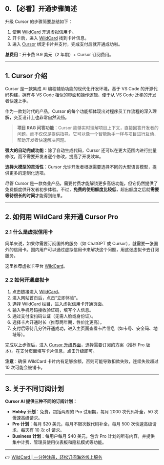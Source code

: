 ## 0. 【必看】开通步骤简述

升级 Cursor 的步骤简要总结如下：

1. 使用 [WildCard](https://bit.ly/bewildcard) 开通虚拟信用卡。
2. 开卡后，进入 [WildCard](https://bit.ly/bewildcard) 找到卡片信息。
3. 进入 [Cursor](https://www.cursor.com/pricing) 绑定卡片并支付，完成支付后就开通成功啦。

**总费用**：开卡费 9.9 美元（2 年期）+ Cursor 订阅费用。

---

## 1. Cursor 介绍

Cursor 是一款集成 AI 编程辅助功能的现代化开发环境，基于 VS Code 的开源代码构建，拥有与 VS Code 相似的界面和操作逻辑，便于从 VS Code 迁移的开发者快速上手。

作为一款划时代的产品，Cursor 的每个功能都体现出对程序员工作流程的深入理解，交互设计上也非常自然流畅。

> **项目 RAG 问答功能**：Cursor 能够实时理解项目上下文，直接回答开发者的问题，而不仅仅是提供指导。它可以像一个智能助手一样与项目进行互动，帮助开发者快速解决问题。

**强大的自动完成功能**：除了自动生成代码，Cursor 还可以在更大范围内进行批量修改，而不需要开发者逐个修改，提高了开发效率。

**选择大模型的灵活性**：Cursor 允许开发者根据需要选择不同的大型语言模型，提供更多的定制化选项。

尽管 Cursor 是一款商业产品，需要付费才能解锁更多高级功能，但它仍然提供了免费额度供开发者初步体验。不过，**免费的使用额度比较低**，超出额度之后就**需要等待很长的时间**才能得到结果。

---

## 2. 如何用 WildCard 来开通 Cursor Pro

### 2.1 什么是虚拟信用卡

简单来说，如果你需要订阅国外的服务（如 ChatGPT 或 Cursor），就需要一张国外的信用卡。国内用户可以通过虚拟信用卡来解决这个问题，用这张虚拟卡去订阅服务。

这里推荐虚拟卡平台 [WildCard](https://bit.ly/bewildcard)。

### 2.2 如何开通虚拟卡

1. 点击链接进入 [WildCard](https://bit.ly/bewildcard)。
2. 进入网站首页后，点击“立即体验”。
3. 选择 WildCard 栏目，进入虚拟信用卡开通页面。
4. 输入手机号码接收验证码，填写个人信息。
5. 通过支付宝扫码认证（无需人脸或身份证）。
6. 选择卡片开通时长（推荐两年期，性价比更高）。
7. 支付后等待几分钟开通成功，进入主页面查看卡片信息（如卡号、安全码、地址等）。

完成以上步骤后，进入 [Cursor 升级界面](https://www.cursor.com/pricing)，选择需要订阅的方案（推荐 Pro 版本）。在支付页面填写卡片信息，点击升级即可。

**注意**：确保 WildCard 卡片内有足够余额，否则可能导致扣款失败，连续失败超过 10 次可能会被销卡。

---

## 3. 关于不同订阅计划

**Cursor AI 提供三种不同的订阅计划：**

- **Hobby 计划**：免费，包括两周的 Pro 试用期，每月 2000 次代码补全，50 次慢速高级请求。
- **Pro 计划**：每月 $20 美元，每月不限次数代码补全，每月 500 次快速高级请求，每天有 10 次 o1 请求。
- **Business 计划**：每用户每月 $40 美元，包含 Pro 计划的所有内容，并提供集中计费、管理员使用仪表板和隐私模式等功能。

---

👉 [WildCard | 一分钟注册，轻松订阅海外线上服务](https://bit.ly/bewildcard)